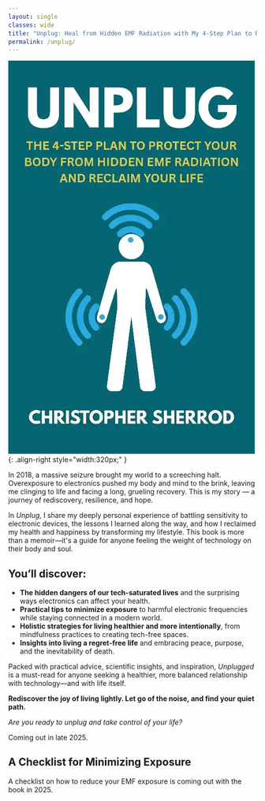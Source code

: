 ```yaml
---
layout: single
classes: wide
title: "Unplug: Heal from Hidden EMF Radiation with My 4-Step Plan to Reclaim Your Life"
permalink: /unplug/
---
```

![Unplug - Heal from Hidden EMF Radiation with My 4-Step Plan to Reclaim Your Life](/assets/images/books/Unplug.webp){: .align-right style="width:320px;" }

In 2018, a massive seizure brought my world to a screeching halt. Overexposure to electronics pushed my body and mind to the brink, leaving me clinging to life and facing a long, grueling recovery. This is my story — a journey of rediscovery, resilience, and hope.  

In *Unplug*, I share my deeply personal experience of battling sensitivity to electronic devices, the lessons I learned along the way, and how I reclaimed my health and happiness by transforming my lifestyle. This book is more than a memoir—it's a guide for anyone feeling the weight of technology on their body and soul.  

## You’ll discover:  
- **The hidden dangers of our tech-saturated lives** and the surprising ways electronics can affect your health.  
- **Practical tips to minimize exposure** to harmful electronic frequencies while staying connected in a modern world.  
- **Holistic strategies for living healthier and more intentionally**, from mindfulness practices to creating tech-free spaces.  
- **Insights into living a regret-free life** and embracing peace, purpose, and the inevitability of death.  

Packed with practical advice, scientific insights, and inspiration, *Unplugged* is a must-read for anyone seeking a healthier, more balanced relationship with technology—and with life itself.  

**Rediscover the joy of living lightly. Let go of the noise, and find your quiet path.**  

*Are you ready to unplug and take control of your life?*

Coming out in late 2025.

## A Checklist for Minimizing Exposure
A checklist on how to reduce your EMF exposure is coming out with the book in 2025.